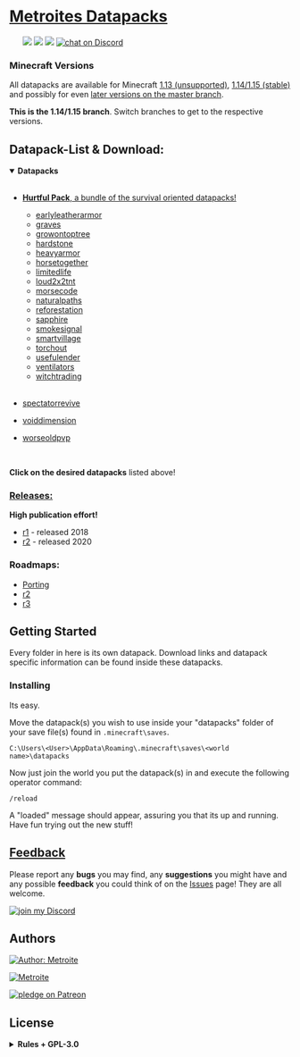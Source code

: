 # [Metroites Datapacks](https://github.com/Metroite/datapacks/archive/1.14.zip)
<ul id="parent">
    <a href="https://github.com/Metroite/datapacks/blob/master/LICENSE" alt="License">
        <img src="https://img.shields.io/github/license/Metroite/datapacks" /></a>
    <a href="https://github.com/Metroite/datapacks/releases" alt="Tag">
        <img src="https://img.shields.io/github/tag/Metroite/datapacks" /></a>
    <a href="https://github.com/Metroite/datapacks" alt="Activity">
        <img src="https://img.shields.io/github/commit-activity/m/Metroite/datapacks?foo=bar" /></a>
    <a href="https://discord.gg/vBgb85N">
        <img src="https://img.shields.io/discord/568512487473938482?logo=discord"
            alt="chat on Discord"></a>
</ul>

### Minecraft Versions

All datapacks are available for Minecraft [1.13 (unsupported)](https://github.com/Metroite/datapacks/tree/1.13), [1.14/1.15 (stable)](https://stable.metroite.de/) and possibly for even [later versions on the master branch](https://www.metroite.de/).

**This is the 1.14/1.15 branch**. Switch branches to get to the respective versions.

## Datapack-List & Download:

<details open>
<summary><b>Datapacks</b></summary>
<br>

+ [**Hurtful Pack**, a bundle of the survival oriented datapacks!](https://stable.metroite.de/Hurtful%20Pack)

  + [earlyleatherarmor](https://stable.metroite.de/earlyleatherarmor)
  + [graves](https://stable.metroite.de/graves)
  + [growontoptree](https://stable.metroite.de/growontoptree)
  + [hardstone](https://stable.metroite.de/hardstone)
  + [heavyarmor](https://stable.metroite.de/heavyarmor)
  + [horsetogether](https://stable.metroite.de/horsetogether)
  + [limitedlife](https://stable.metroite.de/limitedlife)
  + [loud2x2tnt](https://stable.metroite.de/loud2x2tnt)
  + [morsecode](https://stable.metroite.de/morsecode)
  + [naturalpaths](https://stable.metroite.de/naturalpaths)
  + [reforestation](https://stable.metroite.de/reforestation)
  + [sapphire](https://stable.metroite.de/sapphire)
  + [smokesignal](https://stable.metroite.de/smokesignal)
  + [smartvillage](https://stable.metroite.de/smartvillage)
  + [torchout](https://stable.metroite.de/torchout)
  + [usefulender](https://stable.metroite.de/usefulender)
  + [ventilators](https://stable.metroite.de/ventilators)
  + [witchtrading](https://stable.metroite.de/witchtrading)
<br></br>
+ [spectatorrevive](https://stable.metroite.de/spectatorrevive)
+ [voiddimension](https://stable.metroite.de/voiddimension)
+ [worseoldpvp](https://stable.metroite.de/worseoldpvp)
</details>
<br>

**Click on the desired datapacks** listed above!

### [Releases:](https://www.metroite.de/releases/)

**High publication effort!**

* [r1](https://www.Metroite.de/releases/r1) - released 2018
* [r2](https://www.Metroite.de/releases/r2) - released 2020

### Roadmaps:

* [Porting](https://github.com/Metroite/datapacks/projects/1)
* [r2](https://github.com/Metroite/datapacks/projects/2)
* [r3](https://github.com/Metroite/datapacks/projects/3)

## Getting Started

Every folder in here is its own datapack. Download links and datapack specific information can be found inside these datapacks.

### Installing

Its easy.

Move the datapack(s) you wish to use inside your "datapacks" folder of your save file(s) found in `.minecraft\saves`.

```
C:\Users\<User>\AppData\Roaming\.minecraft\saves\<world name>\datapacks
```

Now just join the world you put the datapack(s) in and execute the following operator command:

```
/reload
```

A "loaded" message should appear, assuring you that its up and running. Have fun trying out the new stuff!

## [Feedback](https://github.com/Metroite/datapacks/issues)

Please report any **bugs** you may find, any **suggestions** you might have and any possible **feedback** you could think of on the [Issues](https://github.com/Metroite/datapacks/issues) page! They are all welcome.

<a href="https://discord.gg/vBgb85N"><img src="https://i.vgy.me/YrTrsE.png" alt="join my Discord"></a>

## Authors

<a href="https://github.com/Metroite">
    <img src="https://img.shields.io/badge/Author-Metroite-blue"
        alt="Author: Metroite"></a>

[![Metroite](Metroite.png?raw=true "Metroite")](https://www.youtube.com/channel/UCfdVx0XNqSwuoftDcLgiXfg)

<a href="https://www.patreon.com/metroite">
    <img src="https://img.shields.io/endpoint.svg?url=https%3A%2F%2Fshieldsio-patreon.herokuapp.com%2FMetroite&style=for-the-badge"
        alt="pledge on Patreon"></a>

## License
<details>
<summary><b>Rules + GPL-3.0</b></summary>
<br>

* You are allowed to edit the files and claim only your edits as yours, which you may then distribute through another fork of this project on GitHub.
* You are not allowed to redistribute the files of this project, only exception is described above.
* You are not allowed to remove or modify the "loaded" messages under any circumstances.
* You are not allowed to claim this project as yours and you must fully credit me, "Metroite".

**Everything else** is handled by the GNU GENERAL PUBLIC License v3.0 - see the [LICENSE](https://github.com/Metroite/datapacks/blob/master/LICENSE) file for details.

</details>
